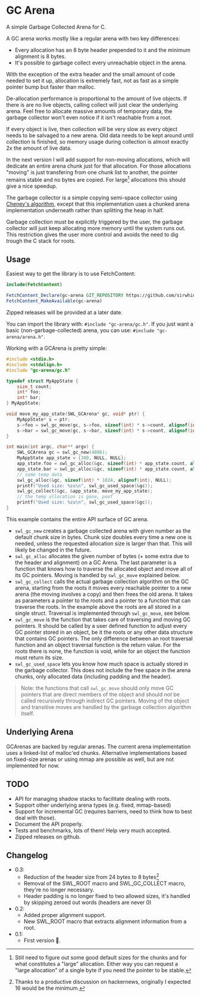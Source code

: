 # GC Arena
A simple Garbage Collected Arena for C.

A GC arena works mostly like a regular arena with two key differences:

- Every allocation has an 8 byte header prepended to it and the minimum alignment is 8 bytes.
- It's possible to garbage collect every unreachable object in the arena.

With the exception of the extra header and the small amount of code needed to set it up, allocation is extremely fast, not as fast as a simple pointer bump but faster than malloc.

De-allocation performance is proportional to the amount of live objects. If there is are no live objects, calling collect will just clear the underlying arena. Feel free to allocate massive amounts of temporary data, the garbage collector won't even notice if it isn't reachable from a root.

If every object is live, then collection will be very slow as every object needs to be salvaged to a new arena. Old data needs to be kept around until collection is finished, so memory usage during collection is almost exactly 2x the amount of live data.

In the next version I will add support for non-moving allocations, which will dedicate an entire arena chunk just for that allocation. For those allocations "moving" is just transfering from one chunk list to another, the pointer remains stable and no bytes are copied. For large[^1] allocations this should give a nice speedup.

The garbage collector is a simple copying semi-space collector using [Cheney's algorithm](https://en.wikipedia.org/wiki/Cheney%27s_algorithm), except that this implementation uses a chunked arena implementation underneath rather than splitting the heap in half.

Garbage collection must be explicitly triggered by the user, the garbage collector will just keep allocating more memory until the system runs out. This restriction gives the user more control and avoids the need to dig trough the C stack for roots.

[^1]: Still need to figure out some good default sizes for the chunks and for what constitutes a "large" allocation. Either way you can request a "large allocation" of a single byte if you need the pointer to be stable.

## Usage

Easiest way to get the library is to use FetchContent:

```cmake
include(FetchContent)

FetchContent_Declare(gc-arena GIT_REPOSITORY https://github.com/sirwhinesalot/gc-arena.git GIT_SHALLOW 1)
FetchContent_MakeAvailable(gc-arena)
```

Zipped releases will be provided at a later date.

You can import the library with: `#include "gc-arena/gc.h"`.
If you just want a basic (non-garbage-collected) arena, you can use: `#include "gc-arena/arena.h"`.

Working with a GCArena is pretty simple:

```c
#include <stdio.h>
#include <stdalign.h>
#include "gc-arena/gc.h"

typedef struct MyAppState {
    size_t count;
    int* foo;
    int* bar;
} MyAppState;

void move_my_app_state(SWL_GCArena* gc, void* ptr) {
    MyAppState* s = ptr;
    s->foo = swl_gc_move(gc, s->foo, sizeof(int) * s->count, alignof(int));
    s->bar = swl_gc_move(gc, s->bar, sizeof(int) * s->count, alignof(int));
}

int main(int argc, char** argv) {
    SWL_GCArena gc = swl_gc_new(4096);
    MyAppState app_state = {300, NULL, NULL};
    app_state.foo = swl_gc_alloc(&gc, sizeof(int) * app_state.count, alignof(int), NULL);
    app_state.bar = swl_gc_alloc(&gc, sizeof(int) * app_state.count, alignof(int), NULL);
    // some temp data
    swl_gc_alloc(&gc, sizeof(int) * 1024, alignof(int), NULL);
    printf("Used size: %zu\n", swl_gc_used_space(&gc));
    swl_gc_collect(&gc, &app_state, move_my_app_state);
    // the temp allocation is gone, poof
    printf("Used size: %zu\n", swl_gc_used_space(&gc));
}
```

This example contains the entire API surface of GC arena.

- `swl_gc_new` creates a garbage collected arena with given number as the default chunk size in bytes. Chunk size doubles every time a new one is needed, unless the requested allocation size is larger than that. This will likely be changed in the future.
- `swl_gc_alloc` allocates the given number of bytes (+ some extra due to the header and alignment) on a GC Arena. The last parameter is a function that knows how to traverse the allocated object and move all of its GC pointers. Moving is handled by `swl_gc_move` explained below.
- `swl_gc_collect` calls the actual garbage collection algorithm on the GC arena, starting from the roots it moves every reachable pointer to a new arena (the moving involves a copy) and then frees the old arena. It takes as parameters a pointer to the roots and a pointer to a function that can traverse the roots. In the example above the roots are all stored in a single struct. Traversal is implemented through `swl_gc_move`, see below.
- `swl_gc_move` is the function that takes care of traversing and moving GC pointers. It should be called by a user defined function to adjust every GC pointer stored in an object, be it the roots or any other data structure that contains GC pointers. The only difference between an root traversal function and an object traversal function is the return value. For the roots there is none, the function is void, while for an object the function must return its size.
- `swl_gc_used_space` lets you know how much space is actually stored in the garbage collector. This does not include the free space in the arena chunks, only allocated data (including padding and the header).

> Note: the functions that call `swl_gc_move` should only move GC pointers that are direct members of the object and should *not* be called recursively through indirect GC pointers. Moving of the object and transitive moves are handled by the garbage collection algorithm itself.

## Underlying Arena

GCArenas are backed by regular arenas. The current arena implementation uses a linked-list of malloc'ed chunks.
Alternative implementations based on fixed-size arenas or using mmap are possible as well, but are not implemented for now.

## TODO

- API for managing shadow stacks to facilitate dealing with roots.
- Support other underlying arena types (e.g. fixed, mmap-based)
- Support for incremental GC (requires barriers, need to think how to best deal with those).
- Document the API properly.
- Tests and benchmarks, lots of them! Help very much accepted.
- Zipped releases on github.

## Changelog

- 0.3:
    - Reduction of the header size from 24 bytes to 8 bytes[^2]
    - Removal of the SWL_ROOT macro and SWL_GC_COLLECT macro, they're no longer necessary.
    - Header padding is no longer fixed to two allowed sizes, it's handled by skipping zeroed out words (headers are never 0)
- 0.2:
    - Added proper alignment support.
    - New SWL_ROOT macro that extracts alignment information from a root.
- 0.1:
    - First version 🥳.

[^2]: Thanks to a productive discussion on hackernews, originally I expected 16 would be the minimum.